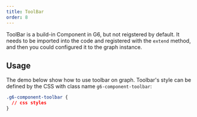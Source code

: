 ```yaml
---
title: ToolBar
order: 8
---
```


ToolBar is a build-in Component in G6, but not reigstered by default. It needs to be imported into the code and registered with the `extend` method, and then you could configured it to the graph instance.

## Usage

The demo below show how to use toolbar on graph. Toolbar's style can be defined by the CSS with class name `g6-component-toolbar`:

```css
.g6-component-toolbar {
  // css styles
}
```
